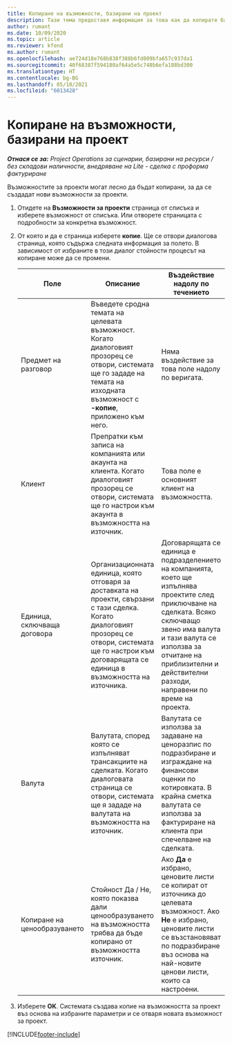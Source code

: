 ```yaml
---
title: Копиране на възможности, базирани на проект
description: Тази тема предоставя информация за това как да копирате базирани на проект възможности в Project Operations.
author: rumant
ms.date: 10/09/2020
ms.topic: article
ms.reviewer: kfend
ms.author: rumant
ms.openlocfilehash: ae724d18e768b838f388b6fd089bfa657c937da1
ms.sourcegitcommit: 40f68387f594180af64a5e5c748b6efa188bd300
ms.translationtype: HT
ms.contentlocale: bg-BG
ms.lasthandoff: 05/10/2021
ms.locfileid: "6013428"
---
```

# <a name="copy-project-based-opportunities"></a>Копиране на възможности, базирани на проект

_**Отнася се за:** Project Operations за сценарии, базирани на ресурси / без складови наличности, внедряване на Lite - сделка с проформа фактуриране_


Възможностите за проекти могат лесно да бъдат копирани, за да се създадат нови възможности за проекти. 

1. Отидете на **Възможности за проекти** страница от списъка и изберете възможност от списъка. Или отворете страницата с подробности за конкретна възможност. 
2. От която и да е страница изберете **копие**. Ще се отвори диалогова страница, която съдържа следната информация за полето. В зависимост от избраните в този диалог стойности процесът на копиране може да се промени.

    | **Поле** | **Описание** | **Въздействие надолу по течението** |
    | --- | --- | --- |
    | Предмет на разговор | Въведете сродна темата на целевата възможност. Когато диалоговият прозорец се отвори, системата ще го зададе на темата на изходната възможност с **-копие**, приложено към него. | Няма въздействие за това поле надолу по веригата. |
    | Клиент | Препратки към записа на компанията или акаунта на клиента. Когато диалоговият прозорец се отвори, системата ще го настрои към акаунта в възможността на източник. | Това поле е основният клиент на възможността. |
    | Единица, сключваща договора | Организационната единица, която отговаря за доставката на проекти, свързани с тази сделка. Когато диалоговият прозорец се отвори, системата ще го настрои към договарящата се единица в възможността на източника. | Договарящата се единица е подразделението на компанията, което ще изпълнява проектите след приключване на сделката. Всяко сключващо звено има валута и тази валута се използва за отчитане на приблизителни и действителни разходи, направени по време на проекта. |
    | Валута | Валутата, според която се изпълняват трансакциите на сделката. Когато диалоговата страница се отвори, системата ще я зададе на валутата на възможността на източник. | Валутата се използва за задаване на ценоразпис по подразбиране и изграждане на финансови оценки по котировката. В крайна сметка валутата се използва за фактуриране на клиента при спечелване на сделката. |
    | Копиране на ценообразуването | Стойност Да / Не, която показва дали ценообразуването на възможността трябва да бъде копирано от възможността източник. | Ако **Да** е избрано, ценовите листи се копират от източника до целевата възможност. Ако **Не** е избрано, ценовите листи се възстановяват по подразбиране въз основа на най-новите ценови листи, които са настроени. |

3. Изберете **OK**. Системата създава копие на възможността за проект въз основа на избраните параметри и се отваря новата възможност за проект.


[!INCLUDE[footer-include](../includes/footer-banner.md)]